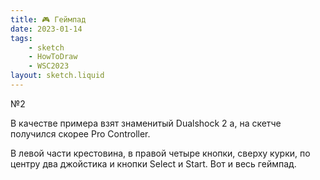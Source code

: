 ```yaml
---
title: 🎮 Геймпад
date: 2023-01-14
tags:
    - sketch
    - HowToDraw
    - WSC2023
layout: sketch.liquid
---
```


№2

В качестве примера взят знаменитый Dualshock 2 а, на скетче получился скорее Pro Controller.

В левой части крестовина, в правой четыре кнопки, сверху курки, по центру два джойстика и кнопки Select и Start. Вот и весь геймпад.

